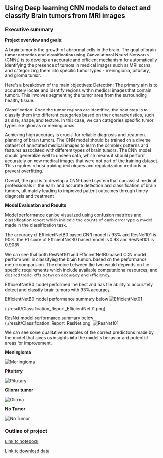 ## Using Deep learning CNN models to detect and classify Brain tumors from MRI images

### Executive summary

**Project overview and goals:** 

A brain tumor is the growth of abnormal cells in the brain. The goal of brain tumor detection and classification using Convolutional Neural Networks (CNNs) is to develop an accurate and efficient mechanism for automatically identifying the presence of tumors in medical images such as MRI scans, and categorizing them into specific tumor types - meningioma, pituitary, and glioma tumor. 

Here's a breakdown of the main objectives:
Detection: The primary aim is to accurately locate and identify regions within medical images that contain tumors. This involves segmenting the tumor area from the surrounding healthy tissue.

Classification: Once the tumor regions are identified, the next step is to classify them into different categories based on their characteristics, such as size, shape, and texture. In this case, we can categories specific tumor types like gliomas or meningiomas.

Achieving high accuracy is crucial for reliable diagnosis and treatment planning of brain tumors. The CNN model should be trained on a diverse dataset of annotated medical images to learn the complex patterns and features associated with different types of brain tumors.
The CNN model should generalize well to unseen data, which means it should perform accurately on new medical images that were not part of the training dataset. This requires robust training techniques and regularization methods to prevent overfitting.

Overall, the goal is to develop a CNN-based system that can assist medical professionals in the early and accurate detection and classification of brain tumors, ultimately leading to improved patient outcomes through timely diagnosis and treatment.

**Model Evaluation and Results**

Model performance can be visualized using confusion matrices and classification report which indicate the counts of each error type a model made in the classification task. 

The accuracy of EfficientNetB0 based CNN model is 93% and ResNet101 is 90%
The F1 score of EfficientNetB0 based model is 0.93 and ResNet101 is 0.9085

We can see that both ResNet101 and EfficientNetB0 based CCN model perform well in classifying the brain tumors based on the performance metric comparision.
The choice between the two would depends on the specific requirements which include available computational resources, and desired trade-offs between accuracy and efficiency.

EfficientNetB0 model performed the best and has the ability to accurately detect and classify brain tumors with 93% accuracy.

EfficientNetB0 model performance summary below
![EfficientNet01](./result/Classification_Report_EfficientNet01.png)

(./result/Classification_Report_EfficientNet01.png)

ResNet model performance summary below
(./result/Classification_Report_ResNet.png)
![ResNet101](./result/Classification_Report_ResNet.png)

We can see some qualitative examples of the correct predictions made by the model that gives us insights into the model's behavior and potential areas for improvement.

**Meningioma**

![Meningioma](./result/Meningioma.png)

**Pituitary**

![Pituitary](./result/Pituitary.png)

**Glioma tumor**

![Glioma](./result/Glioma.png)

**No Tumor**

![No Tumor](./result/No_Tumor.png)

### Outline of project

[Link to notebook](./CNN_Brain_Tumor_EDA.ipynb) 

[Link to download data](https://www.kaggle.com/datasets/sartajbhuvaji/brain-tumor-classification-mri) 


